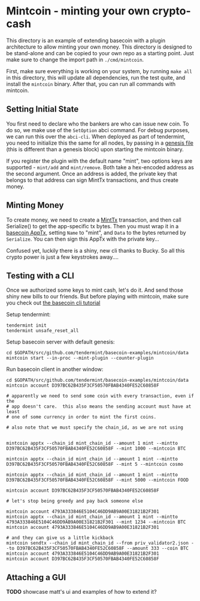 # Mintcoin - minting your own crypto-cash

This directory is an example of extending basecoin with a plugin architecture to allow minting your own money. This directory is designed to be stand-alone and can be copied to your own repo as a starting point.  Just make sure to change the import path in `./cmd/mintcoin`.

First, make sure everything is working on your system, by running `make all` in this directory, this will update all dependencies, run the test quite, and install the `mintcoin` binary.  After that, you can run all commands with mintcoin.

## Setting Initial State

You first need to declare who the bankers are who can issue new coin. To do so, we make use of the `SetOption` abci command.  For debug purposes, we can run this over the `abci-cli`. When deployed as part of tendermint, you need to initialize this the same for all nodes, by passing in a [genesis file](https://github.com/tendermint/basecoin-examples/blob/master/mintcoin/cmd/mintcoin/main.go#L20) (this is different than a genesis block) upon starting the mintcoin binary.

If you register the plugin with the default name "mint", two options keys are supported - `mint/add` and `mint/remove`.  Both take a hex-encoded address as the second argument.  Once an address is added, the private key that belongs to that address can sign MintTx transactions, and thus create money.

## Minting Money

To create money, we need to create a [MintTx](https://github.com/tendermint/basecoin-examples/blob/master/mintcoin/types.go#L43-L52) transaction, and then call Serialize() to get the app-specific tx bytes.  Then you must wrap it in a [basecoin AppTx](https://github.com/tendermint/basecoin/blob/master/types/tx.go#L154-L160), setting `Name` to "mint", and `Data` to the bytes returned by `Serialize`.  You can then sign this AppTx with the private key...

Confused yet, luckily there is a shiny, new cli thanks to Bucky. So all this crypto power is just a few keystrokes away....

## Testing with a CLI

Once we authorized some keys to mint cash, let's do it.  And send those shiny new bills to our friends.  But before playing with mintcoin, make sure you check out [the basecoin cli tutorial](../tutorial.md)

Setup tendermint:

```
tendermint init
tendermint unsafe_reset_all
```

Setup basecoin server with default genesis:

```
cd $GOPATH/src/github.com/tendermint/basecoin-examples/mintcoin/data
mintcoin start --in-proc --mint-plugin --counter-plugin
```

Run basecoin client in another window:

```
cd $GOPATH/src/github.com/tendermint/basecoin-examples/mintcoin/data
mintcoin account D397BC62B435F3CF50570FBAB4340FE52C60858F

# apparently we need to send some coin with every transaction, even if the
# app doesn't care.  this also means the sending account must have at least
# one of some currency in order to mint the first coins.

# also note that we must specify the chain_id, as we are not using


mintcoin apptx --chain_id mint_chain_id --amount 1 mint --mintto D397BC62B435F3CF50570FBAB4340FE52C60858F --mint 1000 --mintcoin BTC

mintcoin apptx --chain_id mint_chain_id --amount 1 mint --mintto D397BC62B435F3CF50570FBAB4340FE52C60858F --mint 5 --mintcoin cosmo

mintcoin apptx --chain_id mint_chain_id --amount 1 mint --mintto D397BC62B435F3CF50570FBAB4340FE52C60858F --mint 5000 --mintcoin FOOD

mintcoin account D397BC62B435F3CF50570FBAB4340FE52C60858F

# let's stop being greedy and pay back someone else

mintcoin account 4793A333846E5104C46DD9AB9A00E31821B2F301
mintcoin apptx --chain_id mint_chain_id --amount 1 mint --mintto 4793A333846E5104C46DD9AB9A00E31821B2F301 --mint 1234 --mintcoin BTC
mintcoin account 4793A333846E5104C46DD9AB9A00E31821B2F301

# and they can give us a little kickback
mintcoin sendtx --chain_id mint_chain_id --from priv_validator2.json --to D397BC62B435F3CF50570FBAB4340FE52C60858F --amount 333 --coin BTC
mintcoin account 4793A333846E5104C46DD9AB9A00E31821B2F301
mintcoin account D397BC62B435F3CF50570FBAB4340FE52C60858F
```

## Attaching a GUI

**TODO** showcase matt's ui and examples of how to extend it?

